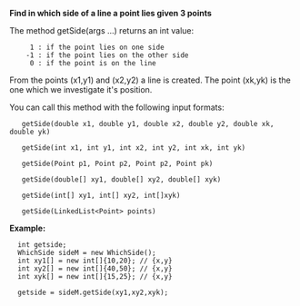<b>Find in which side of a line a point lies given 3 points</b>


The method getSide(args ...) returns an int value:

         1 : if the point lies on one side
        -1 : if the point lies on the other side
         0 : if the point is on the line
        
  

From the points (x1,y1) and (x2,y2) a line is created. The point (xk,yk) is the one which we investigate it's position. 
  
  
You can call this method with the following input formats:

       getSide(double x1, double y1, double x2, double y2, double xk, double yk)
       
       getSide(int x1, int y1, int x2, int y2, int xk, int yk)
       
       getSide(Point p1, Point p2, Point p2, Point pk)
       
       getSide(double[] xy1, double[] xy2, double[] xyk)
       
       getSide(int[] xy1, int[] xy2, int[]xyk)
       
       getSide(LinkedList<Point> points)
       
       
  
  
<b> Example: </b>

      int getside;
      WhichSide sideM = new WhichSide();
      int xy1[] = new int[]{10,20}; // {x,y}
      int xy2[] = new int[]{40,50}; // {x,y}
      int xyk[] = new int[]{15,25}; // {x,y}
    
      getside = sideM.getSide(xy1,xy2,xyk);
